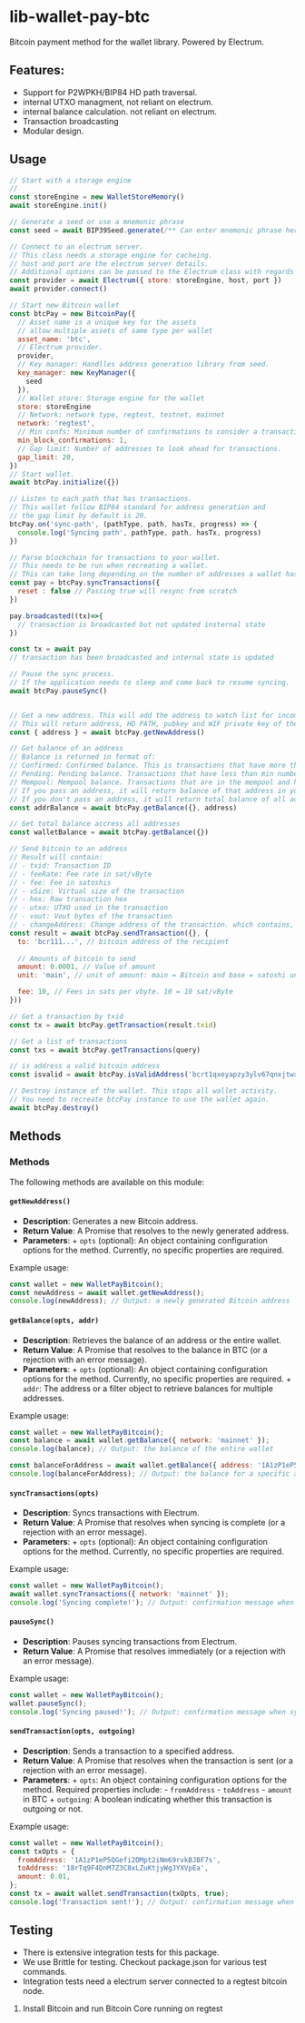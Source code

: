 # lib-wallet-pay-btc

Bitcoin payment method for the wallet library. Powered by Electrum.

## Features:
- Support for P2WPKH/BIP84 HD path traversal.
- internal UTXO managment, not reliant on electrum.
- internal balance calculation. not reliant on electrum.
- Transaction broadcasting
- Modular design. 


## Usage

```javascript
// Start with a storage engine
// 
const storeEngine = new WalletStoreMemory()
await storeEngine.init()

// Generate a seed or use a mnemonic phrase
const seed = await BIP39Seed.generate(/** Can enter mnemonic phrase here to **/)

// Connect to an electrum server.
// This class needs a storage engine for cacheing.
// host and port are the electrum server details.
// Additional options can be passed to the Electrum class with regards to caching.
const provider = await Electrum({ store: storeEngine, host, port })
await provider.connect()

// Start new Bitcoin wallet
const btcPay = new BitcoinPay({
  // Asset name is a unique key for the assets
  // allow multiple assets of same type per wallet
  asset_name: 'btc',
  // Electrum provider.
  provider,
  // Key manager: Handlles address generation library from seed.
  key_manager: new KeyManager({
    seed
  }),
  // Wallet store: Storage engine for the wallet
  store: storeEngine
  // Network: network type, regtest, testnet, mainnet
  network: 'regtest',
  // Min confs: Minimum number of confirmations to consider a transaction confirmed
  min_block_confirmations: 1,
  // Gap limit: Number of addresses to look ahead for transactions.
  gap_limit: 20,
})
// Start wallet.
await btcPay.initialize({})

// Listen to each path that has transactions.
// This wallet follow BIP84 standard for address generation and 
// the gap limit by default is 20.
btcPay.on('sync-path', (pathType, path, hasTx, progress) => {
  console.log('Syncing path', pathType, path, hasTx, progress)
})

// Parse blockchain for transactions to your wallet.
// This needs to be run when recreating a wallet. 
// This can take long depending on the number of addresses a wallet has created.
const pay = btcPay.syncTransactions({ 
  reset : false // Passing true will resync from scratch 
})

pay.broadcasted((tx)=>{
  // transaction is broadcasted but not updated insternal state
})

const tx = await pay
// transaction has been broadcasted and internal state is updated 

// Pause the sync process. 
// If the application needs to sleep and come back to resume syncing.
await btcPay.pauseSync()


// Get a new address. This will add the address to watch list for incoming payments. You should limit address generation to prevent spam.
// This will return address, HD PATH, pubkey and WIF private key of the address. 
const { address } = await btcPay.getNewAddress()

// Get balance of an address
// Balance is returned in format of:
// Confirmed: Confirmed balance. This is transactions that have more than min number of confirmations 
// Pending: Pending balance. Transactions that have less than min number of confirmations
// Mempool: Mempool balance. Transactions that are in the mempool and have no confirmations.
// If you pass an address, it will return balance of that address in your wallet
// If you don't pass an address, it will return total balance of all addresses in your wallet.
const addrBalance = await btcPay.getBalance({}, address)

// Get total balance accress all addresses
const walletBalance = await btcPay.getBalance({})

// Send bitcoin to an address
// Result will contain:
// - txid: Transaction ID
// - feeRate: Fee rate in sat/vByte
// - fee: Fee in satoshis
// - vSize: Virtual size of the transaction
// - hex: Raw transaction hex
// - utxo: UTXO used in the transaction
// - vout: Vout bytes of the transaction
// - changeAddress: Change address of the transaction. which contains, address, WIF, path, pub key.
const result = await btcPay.sendTransaction({}, {
  to: 'bcr111...', // bitcoin address of the recipient
  
  // Amounts of bitcoin to send 
  amount: 0.0001, // Value of amount 
  unit: 'main', // unit of amount: main = Bitcoin and base = satoshi unit

  fee: 10, // Fees in sats per vbyte. 10 = 10 sat/vByte
}))

// Get a transaction by txid
const tx = await btcPay.getTransaction(result.txid)

// Get a list of transactions
const txs = await btcPay.getTransactions(query)

// is address a valid bitcoin address
const isvalid = await btcPay.isValidAddress('bcrt1qxeyapzy3ylv67qnxjtwx8npd8ypjkuy8xstu0m')

// Destroy instance of the wallet. This stops all wallet activity.
// You need to recreate btcPay instance to use the wallet again.
await btcPay.destroy()


```

## Methods


### Methods

The following methods are available on this module:

#### `getNewAddress()`

* **Description**: Generates a new Bitcoin address.
* **Return Value**: A Promise that resolves to the newly generated address.
* **Parameters**:
        + `opts` (optional): An object containing configuration options for the method. Currently, no specific properties are required.

Example usage:
```javascript
const wallet = new WalletPayBitcoin();
const newAddress = await wallet.getNewAddress();
console.log(newAddress); // Output: a newly generated Bitcoin address
```

#### `getBalance(opts, addr)`

* **Description**: Retrieves the balance of an address or the entire wallet.
* **Return Value**: A Promise that resolves to the balance in BTC (or a rejection with an error message).
* **Parameters**:
        + `opts` (optional): An object containing configuration options for the method. Currently, no specific properties are required.
        + `addr`: The address or a filter object to retrieve balances for multiple addresses.

Example usage:
```javascript
const wallet = new WalletPayBitcoin();
const balance = await wallet.getBalance({ network: 'mainnet' });
console.log(balance); // Output: the balance of the entire wallet

const balanceForAddress = await wallet.getBalance({ address: '1A1zP1eP5QGefi2DMpt2iNm69rvkBJBF7s' });
console.log(balanceForAddress); // Output: the balance for a specific address
```

#### `syncTransactions(opts)`

* **Description**: Syncs transactions with Electrum.
* **Return Value**: A Promise that resolves when syncing is complete (or a rejection with an error message).
* **Parameters**:
        + `opts` (optional): An object containing configuration options for the method. Currently, no specific properties are required.

Example usage:
```javascript
const wallet = new WalletPayBitcoin();
await wallet.syncTransactions({ network: 'mainnet' });
console.log('Syncing complete!'); // Output: confirmation message when syncing is done
```

#### `pauseSync()`

* **Description**: Pauses syncing transactions from Electrum.
* **Return Value**: A Promise that resolves immediately (or a rejection with an error message).

Example usage:
```javascript
const wallet = new WalletPayBitcoin();
wallet.pauseSync();
console.log('Syncing paused!'); // Output: confirmation message when syncing is paused
```

#### `sendTransaction(opts, outgoing)`

* **Description**: Sends a transaction to a specified address.
* **Return Value**: A Promise that resolves when the transaction is sent (or a rejection with an error message).
* **Parameters**:
        + `opts`: An object containing configuration options for the method. Required properties include:
                - `fromAddress`
                - `toAddress`
                - `amount` in BTC
        + `outgoing`: A boolean indicating whether this transaction is outgoing or not.

Example usage:
```javascript
const wallet = new WalletPayBitcoin();
const txOpts = {
  fromAddress: '1A1zP1eP5QGefi2DMpt2iNm69rvkBJBF7s',
  toAddress: '18rTq9F4DnM7Z3C8xLZuKtjyWgJYXVpEa',
  amount: 0.01,
};
const tx = await wallet.sendTransaction(txOpts, true);
console.log('Transaction sent!'); // Output: confirmation message when the transaction is sent
```

## Testing

- There is extensive integration tests for this package. 
- We use Brittle for testing. Checkout package.json for various test commands.
- Integration tests need a electrum server connected to a regtest bitcoin node.

1. Install Bitcoin and run Bitcoin Core running on regtest
